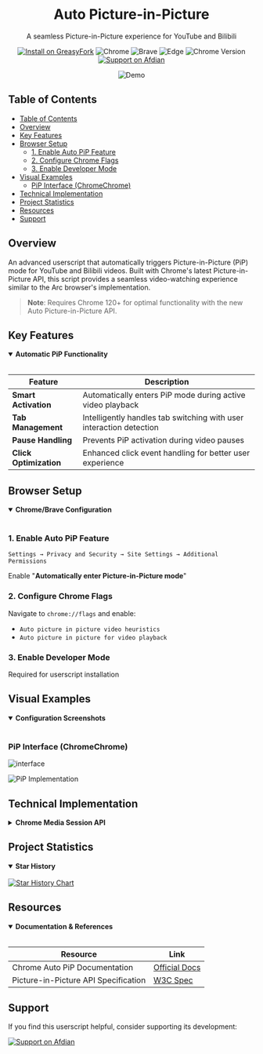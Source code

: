 <!-- AUTO PICTURE-IN-PICTURE -->
<div align="center">
  <h1>Auto Picture-in-Picture</h1>
  <p>A seamless Picture-in-Picture experience for YouTube and Bilibili</p>
  
  <p>
    <a href="https://greasyfork.org/zh-CN/scripts/516762-auto-picture-in-picture"><img src="https://img.shields.io/badge/Install-GreasyFork-green.svg" alt="Install on GreasyFork"></a>
    <img src="https://img.shields.io/badge/Chrome-Supported-success.svg" alt="Chrome">
    <img src="https://img.shields.io/badge/Brave-Supported-success.svg" alt="Brave">
    <img src="https://img.shields.io/badge/Edge-Not%20Supported-red.svg" alt="Edge">
    <img src="https://img.shields.io/badge/Chrome-%3E%3D120-blue.svg" alt="Chrome Version">
    <a href="https://afdian.com/a/h1789"><img src="https://img.shields.io/badge/Support-Afdian-blue.svg" alt="Support on Afdian"></a>
  </p>

![Demo](https://github.com/user-attachments/assets/2a61bb9e-03a9-418f-8db6-073c98e2fcd9)

</div>

## Table of Contents

- [Table of Contents](#table-of-contents)
- [Overview](#overview)
- [Key Features](#key-features)
- [Browser Setup](#browser-setup)
  - [1. Enable Auto PiP Feature](#1-enable-auto-pip-feature)
  - [2. Configure Chrome Flags](#2-configure-chrome-flags)
  - [3. Enable Developer Mode](#3-enable-developer-mode)
- [Visual Examples](#visual-examples)
  - [PiP Interface (ChromeChrome)](#pip-interface-chromechrome)
- [Technical Implementation](#technical-implementation)
- [Project Statistics](#project-statistics)
- [Resources](#resources)
- [Support](#support)

## Overview

An advanced userscript that automatically triggers Picture-in-Picture (PiP) mode for YouTube and Bilibili videos. Built with Chrome's latest Picture-in-Picture API, this script provides a seamless video-watching experience similar to the Arc browser's implementation.

> **Note**: Requires Chrome 120+ for optimal functionality with the new Auto Picture-in-Picture API.

## Key Features

<details open>
<summary><b>Automatic PiP Functionality</b></summary>
<br>

| Feature                | Description                                                         |
| ---------------------- | ------------------------------------------------------------------- |
| **Smart Activation**   | Automatically enters PiP mode during active video playback          |
| **Tab Management**     | Intelligently handles tab switching with user interaction detection |
| **Pause Handling**     | Prevents PiP activation during video pauses                         |
| **Click Optimization** | Enhanced click event handling for better user experience            |

</details>

## Browser Setup

<details open>
<summary><b>Chrome/Brave Configuration</b></summary>
<br>

### 1. Enable Auto PiP Feature

```
Settings → Privacy and Security → Site Settings → Additional Permissions
```

Enable "**Automatically enter Picture-in-Picture mode**"

### 2. Configure Chrome Flags

Navigate to `chrome://flags` and enable:

- `Auto picture in picture video heuristics`
- `Auto picture in picture for video playback`

### 3. Enable Developer Mode

Required for userscript installation

</details>

## Visual Examples

<details open>
<summary><b>Configuration Screenshots</b></summary>
<br>

### PiP Interface (ChromeChrome)

![interface](htps://github.com/user-attachments/assets/fa33d307-8cf0-4cf7-bc6b-c2121d62528d)

![PiP Implementation](https://github.com/user-attachments/assets/0a4740d9-088a-4f07-a702-6baa55f66dc6)

</details>

## Technical Implementation

<details>
<summary><b>Chrome Media Session API</b></summary>
<br>

- Utilizes `navigator.mediaSession` API for PiP control
- Custom action handlers for PiP state management
- Bypasses standard interaction requirements
- Maintains native-like experience

</details>

## Project Statistics

<details open>
<summary><b>Star History</b></summary>
<br>

<a href="https://www.star-history.com/#hong-tm/Auto-Picture-in-Picture&Date">
 <picture>
   <source media="(prefers-color-scheme: dark)" srcset="https://api.star-history.com/svg?repos=hong-tm/Auto-Picture-in-Picture&type=Date&theme=dark" />
   <source media="(prefers-color-scheme: light)" srcset="https://api.star-history.com/svg?repos=hong-tm/Auto-Picture-in-Picture&type=Date" />
   <img alt="Star History Chart" src="https://api.star-history.com/svg?repos=hong-tm/Auto-Picture-in-Picture&type=Date" />
 </picture>
</a>

</details>

## Resources

<details open>
<summary><b>Documentation & References</b></summary>
<br>

| Resource                             | Link                                                                                     |
| ------------------------------------ | ---------------------------------------------------------------------------------------- |
| Chrome Auto PiP Documentation        | [Official Docs](https://developer.chrome.com/blog/automatic-picture-in-picture?hl=zh-cn) |
| Picture-in-Picture API Specification | [W3C Spec](https://w3c.github.io/picture-in-picture)                                     |

</details>

## Support

If you find this userscript helpful, consider supporting its development:

[![Support on Afdian](https://img.shields.io/badge/Support-Afdian-blue.svg)](https://afdian.com/a/h1789)
